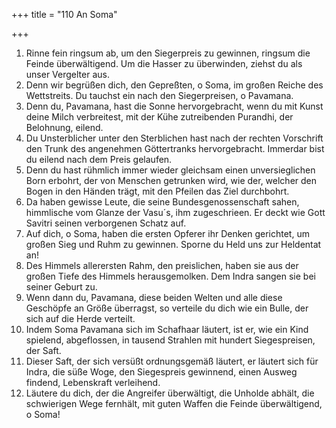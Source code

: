 +++
title = "110 An Soma"

+++


1.	Rinne fein ringsum ab, um den Siegerpreis zu gewinnen, ringsum die Feinde überwältigend. Um die Hasser zu überwinden, ziehst du als unser Vergelter aus.
2.	Denn wir begrüßen dich, den Gepreßten, o Soma, im großen Reiche des Wettstreits. Du tauchst ein nach den Siegerpreisen, o Pavamana.
3.	Denn du, Pavamana, hast die Sonne hervorgebracht, wenn du mit Kunst deine Milch verbreitest, mit der Kühe zutreibenden Purandhi, der Belohnung, eilend.
4.	Du Unsterblicher unter den Sterblichen hast nach der rechten Vorschrift den Trunk des angenehmen Göttertranks hervorgebracht. Immerdar bist du eilend nach dem Preis gelaufen.
5.	Denn du hast rühmlich immer wieder gleichsam einen unversieglichen Born erbohrt, der von Menschen getrunken wird, wie der, welcher den Bogen in den Händen trägt, mit den Pfeilen das Ziel durchbohrt.
6.	Da haben gewisse Leute, die seine Bundesgenossenschaft sahen, himmlische vom Glanze der Vasu´s, ihm zugeschrieen. Er deckt wie Gott Savitri seinen verborgenen Schatz auf.
7.	Auf dich, o Soma, haben die ersten Opferer ihr Denken gerichtet, um großen Sieg und Ruhm zu gewinnen. Sporne du Held uns zur Heldentat an!
8.	Des Himmels allerersten Rahm, den preislichen, haben sie aus der großen Tiefe des Himmels herausgemolken. Dem Indra sangen sie bei seiner Geburt zu.
9.	Wenn dann du, Pavamana, diese beiden Welten und alle diese Geschöpfe an Größe überragst, so verteile du dich wie ein Bulle, der sich auf die Herde verteilt.
10.	Indem Soma Pavamana sich im Schafhaar läutert, ist er, wie ein Kind spielend, abgeflossen, in tausend Strahlen mit hundert Siegespreisen, der Saft.
11.	Dieser Saft, der sich versüßt ordnungsgemäß läutert, er läutert sich für Indra, die süße Woge, den Siegespreis gewinnend, einen Ausweg findend, Lebenskraft verleihend.
12.	Läutere du dich, der die Angreifer überwältigt, die Unholde abhält, die schwierigen Wege fernhält, mit guten Waffen die Feinde überwältigend, o Soma!


